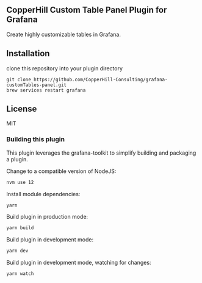 ## CopperHill Custom Table Panel Plugin for Grafana

Create highly customizable tables in Grafana.

## Installation

clone this repository into your plugin directory

```
git clone https://github.com/CopperHill-Consulting/grafana-customTables-panel.git
brew services restart grafana
```

## License
MIT

### Building this plugin

This plugin leverages the grafana-toolkit to simplify building and packaging a plugin.

Change to a compatible version of NodeJS:
```BASH
nvm use 12
```

Install module dependencies:

```BASH
yarn
```

Build plugin in production mode:

```BASH
yarn build
```

Build plugin in development mode:

```BASH
yarn dev
```

Build plugin in development mode, watching for changes:

```BASH
yarn watch
```
